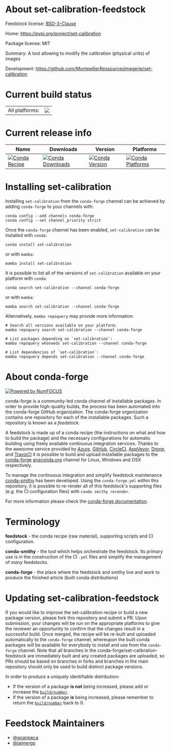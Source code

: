 About set-calibration-feedstock
===============================

Feedstock license: [BSD-3-Clause](https://github.com/conda-forge/set-calibration-feedstock/blob/main/LICENSE.txt)

Home: https://pypi.org/project/set-calibration

Package license: MIT

Summary: A tool allowing to modify the calibration (physical units) of images

Development: https://github.com/MontpellierRessourcesImagerie/set-calibration

Current build status
====================


<table><tr><td>All platforms:</td>
    <td>
      <a href="https://dev.azure.com/conda-forge/feedstock-builds/_build/latest?definitionId=20783&branchName=main">
        <img src="https://dev.azure.com/conda-forge/feedstock-builds/_apis/build/status/set-calibration-feedstock?branchName=main">
      </a>
    </td>
  </tr>
</table>

Current release info
====================

| Name | Downloads | Version | Platforms |
| --- | --- | --- | --- |
| [![Conda Recipe](https://img.shields.io/badge/recipe-set--calibration-green.svg)](https://anaconda.org/conda-forge/set-calibration) | [![Conda Downloads](https://img.shields.io/conda/dn/conda-forge/set-calibration.svg)](https://anaconda.org/conda-forge/set-calibration) | [![Conda Version](https://img.shields.io/conda/vn/conda-forge/set-calibration.svg)](https://anaconda.org/conda-forge/set-calibration) | [![Conda Platforms](https://img.shields.io/conda/pn/conda-forge/set-calibration.svg)](https://anaconda.org/conda-forge/set-calibration) |

Installing set-calibration
==========================

Installing `set-calibration` from the `conda-forge` channel can be achieved by adding `conda-forge` to your channels with:

```
conda config --add channels conda-forge
conda config --set channel_priority strict
```

Once the `conda-forge` channel has been enabled, `set-calibration` can be installed with `conda`:

```
conda install set-calibration
```

or with `mamba`:

```
mamba install set-calibration
```

It is possible to list all of the versions of `set-calibration` available on your platform with `conda`:

```
conda search set-calibration --channel conda-forge
```

or with `mamba`:

```
mamba search set-calibration --channel conda-forge
```

Alternatively, `mamba repoquery` may provide more information:

```
# Search all versions available on your platform:
mamba repoquery search set-calibration --channel conda-forge

# List packages depending on `set-calibration`:
mamba repoquery whoneeds set-calibration --channel conda-forge

# List dependencies of `set-calibration`:
mamba repoquery depends set-calibration --channel conda-forge
```


About conda-forge
=================

[![Powered by
NumFOCUS](https://img.shields.io/badge/powered%20by-NumFOCUS-orange.svg?style=flat&colorA=E1523D&colorB=007D8A)](https://numfocus.org)

conda-forge is a community-led conda channel of installable packages.
In order to provide high-quality builds, the process has been automated into the
conda-forge GitHub organization. The conda-forge organization contains one repository
for each of the installable packages. Such a repository is known as a *feedstock*.

A feedstock is made up of a conda recipe (the instructions on what and how to build
the package) and the necessary configurations for automatic building using freely
available continuous integration services. Thanks to the awesome service provided by
[Azure](https://azure.microsoft.com/en-us/services/devops/), [GitHub](https://github.com/),
[CircleCI](https://circleci.com/), [AppVeyor](https://www.appveyor.com/),
[Drone](https://cloud.drone.io/welcome), and [TravisCI](https://travis-ci.com/)
it is possible to build and upload installable packages to the
[conda-forge](https://anaconda.org/conda-forge) [anaconda.org](https://anaconda.org/)
channel for Linux, Windows and OSX respectively.

To manage the continuous integration and simplify feedstock maintenance
[conda-smithy](https://github.com/conda-forge/conda-smithy) has been developed.
Using the ``conda-forge.yml`` within this repository, it is possible to re-render all of
this feedstock's supporting files (e.g. the CI configuration files) with ``conda smithy rerender``.

For more information please check the [conda-forge documentation](https://conda-forge.org/docs/).

Terminology
===========

**feedstock** - the conda recipe (raw material), supporting scripts and CI configuration.

**conda-smithy** - the tool which helps orchestrate the feedstock.
                   Its primary use is in the construction of the CI ``.yml`` files
                   and simplify the management of *many* feedstocks.

**conda-forge** - the place where the feedstock and smithy live and work to
                  produce the finished article (built conda distributions)


Updating set-calibration-feedstock
==================================

If you would like to improve the set-calibration recipe or build a new
package version, please fork this repository and submit a PR. Upon submission,
your changes will be run on the appropriate platforms to give the reviewer an
opportunity to confirm that the changes result in a successful build. Once
merged, the recipe will be re-built and uploaded automatically to the
`conda-forge` channel, whereupon the built conda packages will be available for
everybody to install and use from the `conda-forge` channel.
Note that all branches in the conda-forge/set-calibration-feedstock are
immediately built and any created packages are uploaded, so PRs should be based
on branches in forks and branches in the main repository should only be used to
build distinct package versions.

In order to produce a uniquely identifiable distribution:
 * If the version of a package **is not** being increased, please add or increase
   the [``build/number``](https://docs.conda.io/projects/conda-build/en/latest/resources/define-metadata.html#build-number-and-string).
 * If the version of a package **is** being increased, please remember to return
   the [``build/number``](https://docs.conda.io/projects/conda-build/en/latest/resources/define-metadata.html#build-number-and-string)
   back to 0.

Feedstock Maintainers
=====================

* [@goanpeca](https://github.com/goanpeca/)
* [@jaimergp](https://github.com/jaimergp/)

